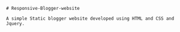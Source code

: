     # Responsive-Blogger-website

    A simple Static blogger website developed using HTML and CSS and Jquery.

